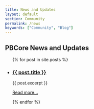 ```yaml
---
title: News and Updates
layout: default
section: Community
permalink: /news
keywords: ["Community", "Blog"]
---
```


<h2 class="dark-grey title bold">PBCore News and Updates</h2>

<ul class="pb-list">
  {% for post in site.posts %}
    <li>
      <h3><a href="{{ post.url }}">{{ post.title }}</a></h3>
      {{ post.excerpt }}
      <p><a href="{{ post.url }}" class="blue light">Read more...</a></p>
    </li>
  {% endfor %}
</ul>
